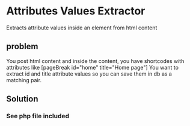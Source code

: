 # Attributes Values Extractor
Extracts attribute values inside an element from html content 

## problem
You post html content and inside the content, you have shortcodes with attributes like [pageBreak id="home" title="Home page"]
You want to extract id and title attribute values so you can save them in db as a matching pair.

## Solution
### See php file included
